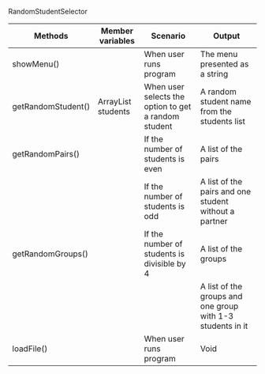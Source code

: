 
RandomStudentSelector

| Methods            | Member variables           | Scenario                                             | Output                                                     |
|--------------------|----------------------------|------------------------------------------------------|------------------------------------------------------------|
| showMenu()         |                            | When user runs program                               | The menu presented as a string                             |
| getRandomStudent() | ArrayList<String> students | When user selects the option to get a random student | A random student name from the students list               |
| getRandomPairs()   |                            | If the number of students is even                    | A list of the pairs                                        |
|                    |                            | If the number of students is odd                     | A list of the pairs and one student without a partner      |
| getRandomGroups()  |                            | If the number of students is divisible by 4          | A list of the groups                                       |
|                    |                            |                                                      | A list of the groups and one group with 1-3 students in it |
| loadFile()         |                            | When user runs program                               | Void                                                       |
